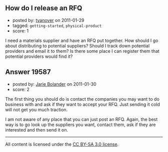 ## How do I release an RFQ

- posted by: [tvanover](https://stackexchange.com/users/-1/6805-tvanover) on 2011-01-29
- tagged: `getting-started`, `physical-product`
- score: 1

I need a materials supplier and have an RFQ put together.  How should I go about distributing to potential suppliers?  Should I track down potential providers and email it to them?  Is there some place I can register them that potential providers would find it? 


## Answer 19587

- posted by: [Jarie Bolander](https://stackexchange.com/users/-1/585-jarie-bolander) on 2011-01-30
- score: 2

The first thing you should do is contact the companies you may want to do business with and ask if they want to accept your RFQ. Just sending it cold will not get you much traction. 

I am not aware of any place that you can just post an RFQ. Again, the best way is to go look up the suppliers you want, contact them, ask if they are interested and then send it on.



---

All content is licensed under the [CC BY-SA 3.0 license](https://creativecommons.org/licenses/by-sa/3.0/).
